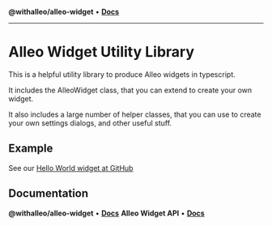 **@withalleo/alleo-widget** • [**Docs**](globals.md)

***

# Alleo Widget Utility Library

This is a helpful utility library to produce Alleo widgets in typescript.

It includes the AlleoWidget class, that you can extend to create your own widget.

It also includes a large number of helper classes, that you can use to create your own settings dialogs, and other useful stuff.

## Example

See our [Hello World widget at GitHub](https://github.com/withalleo/hello-world-widget) 

## Documentation

**@withalleo/alleo-widget** • [**Docs**](globals.md)
**Alleo Widget API** • [**Docs**](https://meet.withalleo.com/widget-docs/)


